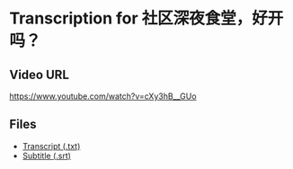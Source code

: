 # Transcription for 社区深夜食堂，好开吗？
## Video URL
https://www.youtube.com/watch?v=cXy3hB__GUo
 
## Files
- [Transcript (.txt)](./transcript.txt)
- [Subtitle (.srt)](./transcript.srt)
